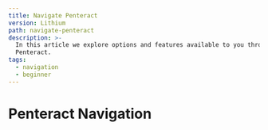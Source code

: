 ```yaml
---
title: Navigate Penteract
version: Lithium
path: navigate-penteract
description: >-
  In this article we explore options and features available to you through
  Penteract.
tags:
  - navigation
  - beginner
---
```

# Penteract Navigation

